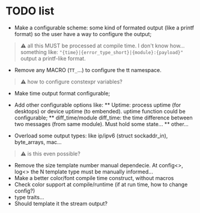 # TODO list

* Make a configurable scheme: some kind of formated output (like a printf format) so the user have a way to configure the output;

> :warning: all this MUST be processed at compile time. I don't know how... something like: `"{time}|{error_type_short}|{module}:{payload}"` output a printf-like format.

* Remove any MACRO (`TT_`...) to configure the tt namespace. 

> :warning: how to configure constexpr variables?

* Make time output format configurable;
* Add other configurable options like:
** Uptime: process uptime (for desktops) or device uptime (to embended). uptime function could be configurable;
** diff_time/module diff_time: the time difference between two messages (from same module). Must hold some state... 
** other...

* Overload some output types: like ip/ipv6 (struct sockaddr_in), byte_arrays, mac...
 	
> :warning: is this even possible?

* Remove the size template number manual dependecie. At config<>, log<> the N template type must be manually informed... 
* Make a better color/font compile time construct, without macros
* Check color support at compile/runtime (if at run time, how to change config?)
* type traits...
* Should template it the stream output?
